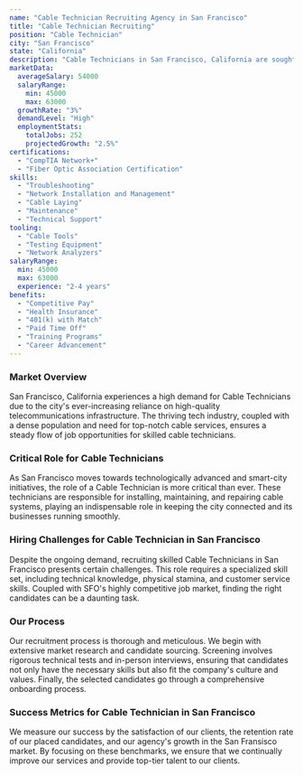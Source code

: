 ```yaml
---
name: "Cable Technician Recruiting Agency in San Francisco"
title: "Cable Technician Recruiting"
position: "Cable Technician"
city: "San Francisco"
state: "California"
description: "Cable Technicians in San Francisco, California are sought after for their expertise in installing, maintaining, and repairing cable systems for both residential and commercial clients."
marketData:
  averageSalary: 54000
  salaryRange:
    min: 45000
    max: 63000
  growthRate: "3%"
  demandLevel: "High"
  employmentStats:
    totalJobs: 252
    projectedGrowth: "2.5%"
certifications:
  - "CompTIA Network+"
  - "Fiber Optic Association Certification"
skills:
  - "Troubleshooting"
  - "Network Installation and Management"
  - "Cable Laying"
  - "Maintenance"
  - "Technical Support"
tooling:
  - "Cable Tools"
  - "Testing Equipment"
  - "Network Analyzers"
salaryRange:
  min: 45000
  max: 63000
  experience: "2-4 years"
benefits:
  - "Competitive Pay"
  - "Health Insurance"
  - "401(k) with Match"
  - "Paid Time Off"
  - "Training Programs"
  - "Career Advancement"
---
```


### Market Overview
San Francisco, California experiences a high demand for Cable Technicians due to the city's ever-increasing reliance on high-quality telecommunications infrastructure. The thriving tech industry, coupled with a dense population and need for top-notch cable services, ensures a steady flow of job opportunities for skilled cable technicians.

### Critical Role for Cable Technicians
As San Francisco moves towards technologically advanced and smart-city initiatives, the role of a Cable Technician is more critical than ever. These technicians are responsible for installing, maintaining, and repairing cable systems, playing an indispensable role in keeping the city connected and its businesses running smoothly.

### Hiring Challenges for Cable Technician in San Francisco
Despite the ongoing demand, recruiting skilled Cable Technicians in San Francisco presents certain challenges. This role requires a specialized skill set, including technical knowledge, physical stamina, and customer service skills. Coupled with SFO's highly competitive job market, finding the right candidates can be a daunting task.

### Our Process
Our recruitment process is thorough and meticulous. We begin with extensive market research and candidate sourcing. Screening involves rigorous technical tests and in-person interviews, ensuring that candidates not only have the necessary skills but also fit the company's culture and values. Finally, the selected candidates go through a comprehensive onboarding process.

### Success Metrics for Cable Technician in San Francisco
We measure our success by the satisfaction of our clients, the retention rate of our placed candidates, and our agency's growth in the San Fransisco market. By focusing on these benchmarks, we ensure that we continually improve our services and provide top-tier talent to our clients.